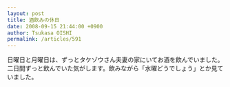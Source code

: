 ```yaml
---
layout: post
title: 酒飲みの休日
date: 2008-09-15 21:44:00 +0900
author: Tsukasa OISHI
permalink: /articles/591
---
```


日曜日と月曜日は、ずっとタケゾウさん夫妻の家にいてお酒を飲んでいました。二日間ずっと飲んでいた気がします。飲みながら「水曜どうでしょう」とか見ていました。

